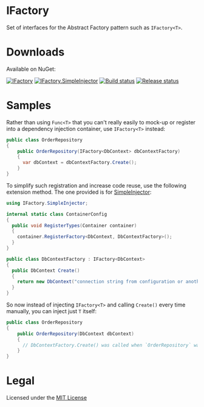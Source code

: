 IFactory
===

Set of interfaces for the Abstract Factory pattern such as `IFactory<T>`.

Downloads
===

Available on NuGet:

[![IFactory](https://img.shields.io/nuget/v/IFactory.svg)](https://www.nuget.org/packages/IFactory)
[![IFactory.SimpleInjector](https://img.shields.io/nuget/vpre/IFactory.SimpleInjector.svg)](https://www.nuget.org/packages/IFactory.SimpleInjector)
[![Build status](https://abatishchev.visualstudio.com/OpenSource/_apis/build/status/abatishchev.IFactory?branchName=master)](https://abatishchev.visualstudio.com/OpenSource/_build/latest?definitionId=8&branchName=master)
[![Release status](https://abatishchev.vsrm.visualstudio.com/_apis/public/Release/badge/b7fc2610-91d5-4968-814c-97a9d76b03c4/3/3)](https://abatishchev.visualstudio.com/OpenSource/_release?definitionId=3&_a=releases)

Samples
===

Rather than using `Func<T>` that you can't really easily to mock-up or register into a dependency injection container, use `IFactory<T>` instead:

```c#
public class OrderRepository
{
    public OrderRepository(IFactory<DbContext> dbContextFactory)
    {
      var dbContext = dbContextFactory.Create();
    }
}
```

To simplify such registration and increase code reuse, use the following extension method. The one provided is for [SimpleInjector](https://github.com/simpleinjector/SimpleInjector/):

```c#
using IFactory.SimpleInjector;

internal static class ContainerConfig
{
  public void RegisterTypes(Container container)
  {
    container.RegisterFactory<DbContext, DbContextFactory>();
  }
}

public class DbContextFactory : IFactory<DbContext>
{
  public DbContext Create()
  {
    return new DbContext("connection string from configuration or another dependency");
  }
}

```

So now instead of injecting `IFactory<T>` and calling `Create()` every time manually, you can inject just `T` itself:

```c#
public class OrderRepository
{
    public OrderRepository(DbContext dbContext)
    {
      // DbContextFactory.Create() was called when `OrderRepository` was instantiated
    }
}
```

Legal
===
Licensed under the  [MIT License](https://github.com/abatishchev/IFactory/blob/master/LICENSE)
